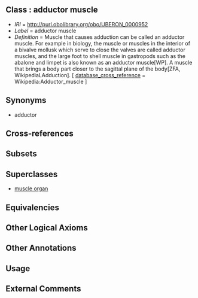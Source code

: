 
## Class : adductor muscle

 * *IRI* = http://purl.obolibrary.org/obo/UBERON_0000952
 * *Label* = adductor muscle
 * *Definition* = Muscle that causes adduction can be called an adductor muscle. For example in biology, the muscle or muscles in the interior of a bivalve mollusk which serve to close the valves are called adductor muscles, and the large foot to shell muscle in gastropods such as the abalone and limpet is also known as an adductor muscle[WP]. A muscle that brings a body part  closer to the sagittal plane of the body[ZFA, WikipediaLAdduction]. [ [database_cross_reference](../../ef/oboInOwl#hasDbXref.md) = Wikipedia:Adductor_muscle ]

## Synonyms

 * adductor

## Cross-references


## Subsets


## Superclasses

 * [muscle organ](../../UBERON/30/UBERON_0001630.md)

## Equivalencies


## Other Logical Axioms


## Other Annotations


## Usage


## External Comments

